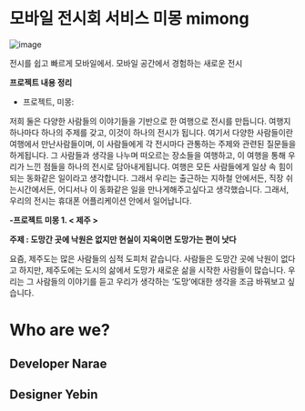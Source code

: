 # 모바일 전시회 서비스 미몽 mimong 


![image](https://github.com/narae18/MiMongProject_Prac/assets/95646233/0c32fa6a-2a5b-46a7-8145-ecea45b13745)


전시를 쉽고 빠르게 모바일에서.
모바일 공간에서 경험하는 새로운 전시



**프로젝트 내용 정리**

- 프로젝트, 미몽:

저희 둘은 다양한 사람들의 이야기들을 기반으로 한 여행으로 전시를 만듭니다. 여행지 하나마다 하나의 주제를 갖고, 이것이 하나의 전시가 됩니다. 여기서 다양한 사람들이란 여행에서 만난사람들이며, 이 사람들에게 각 전시마다 관통하는 주제와 관련된 질문들을 하게됩니다. 그 사람들과 생각을 나누며 떠오르는 장소들을 여행하고, 이 여행을 통해 우리가 느낀 점들을 하나의 전시로 담아내게됩니다. 여행은 모든 사람들에게 일상 속 힘이되는 동화같은 일이라고 생각합니다. 그래서 우리는 출근하는 지하철 안에서든, 직장 쉬는시간에서든, 어디서나 이 동화같은 일을 만나게해주고싶다고 생각했습니다. 그래서, 우리의 전시는 휴대폰 어플리케이션 안에서 일어납니다. 


**-프로젝트 미몽 1. < 제주 >**

**주제 :  도망간 곳에 낙원은 없지만 현실이 지옥이면 도망가는 편이 낫다** 

요즘, 제주도는 많은 사람들의 심적 도피처 같습니다. 사람들은 도망간 곳에 낙원이 없다고 하지만, 제주도에는 도시의 삶에서 도망가 새로운 삶을 시작한 사람들이 많습니다. 우리는 그 사람들의 이야기를 듣고 우리가 생각하는 ‘도망’에대한 생각을 조금 바꿔보고 싶습니다.


# Who are we?

## Developer Narae

## Designer Yebin
